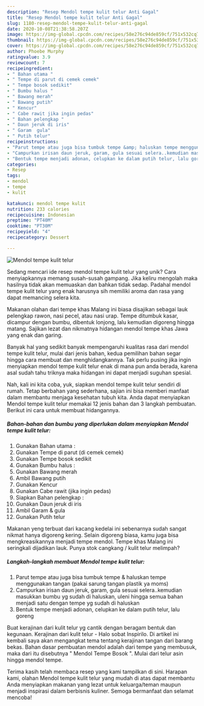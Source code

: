 ```yaml
---
description: "Resep Mendol tempe kulit telur Anti Gagal"
title: "Resep Mendol tempe kulit telur Anti Gagal"
slug: 1180-resep-mendol-tempe-kulit-telur-anti-gagal
date: 2020-10-08T21:38:58.207Z
image: https://img-global.cpcdn.com/recipes/58e276c94de859cf/751x532cq70/mendol-tempe-kulit-telur-foto-resep-utama.jpg
thumbnail: https://img-global.cpcdn.com/recipes/58e276c94de859cf/751x532cq70/mendol-tempe-kulit-telur-foto-resep-utama.jpg
cover: https://img-global.cpcdn.com/recipes/58e276c94de859cf/751x532cq70/mendol-tempe-kulit-telur-foto-resep-utama.jpg
author: Phoebe Murphy
ratingvalue: 3.9
reviewcount: 7
recipeingredient:
- " Bahan utama "
- " Tempe di parut di cemek cemek"
- " Tempe bosok sedikit"
- " Bumbu halus "
- " Bawang merah"
- " Bawang putih"
- " Kencur"
- " Cabe rawit jika ingin pedas"
- " Bahan pelengkap "
- " Daun jeruk di iris"
- " Garam  gula"
- " Putih telur"
recipeinstructions:
- "Parut tempe atau juga bisa tumbuk tempe &amp; haluskan tempe menggunakan tangan (pakai sarung tangan plastik ya moms)"
- "Campurkan irisan daun jeruk, garam, gula sesuai selera..kemudian masukkan bumbu yg sudah di haluskan, uleni hingga semua bahan menjadi satu dengan tempe yg sudah di haluskan"
- "Bentuk tempe menjadi adonan, celupkan ke dalam putih telur, lalu goreng"
categories:
- Resep
tags:
- mendol
- tempe
- kulit

katakunci: mendol tempe kulit 
nutrition: 233 calories
recipecuisine: Indonesian
preptime: "PT40M"
cooktime: "PT30M"
recipeyield: "4"
recipecategory: Dessert

---
```



![Mendol tempe kulit telur](https://img-global.cpcdn.com/recipes/58e276c94de859cf/751x532cq70/mendol-tempe-kulit-telur-foto-resep-utama.jpg)

Sedang mencari ide resep mendol tempe kulit telur yang unik? Cara menyiapkannya memang susah-susah gampang. Jika keliru mengolah maka hasilnya tidak akan memuaskan dan bahkan tidak sedap. Padahal mendol tempe kulit telur yang enak harusnya sih memiliki aroma dan rasa yang dapat memancing selera kita.

Makanan olahan dari tempe khas Malang ini biasa disajikan sebagai lauk pelengkap rawon, nasi pecel, atau nasi urap. Tempe ditumbuk kasar, dicampur dengan bumbu, dibentuk lonjong, lalu kemudian digoreng hingga matang. Sajikan lezat dan nikmatnya hidangan mendol tempe khas Jawa yang enak dan garing.

Banyak hal yang sedikit banyak mempengaruhi kualitas rasa dari mendol tempe kulit telur, mulai dari jenis bahan, kedua pemilihan bahan segar hingga cara membuat dan menghidangkannya. Tak perlu pusing jika ingin menyiapkan mendol tempe kulit telur enak di mana pun anda berada, karena asal sudah tahu triknya maka hidangan ini dapat menjadi suguhan spesial.


Nah, kali ini kita coba, yuk, siapkan mendol tempe kulit telur sendiri di rumah. Tetap berbahan yang sederhana, sajian ini bisa memberi manfaat dalam membantu menjaga kesehatan tubuh kita. Anda dapat menyiapkan Mendol tempe kulit telur memakai 12 jenis bahan dan 3 langkah pembuatan. Berikut ini cara untuk membuat hidangannya.

<!--inarticleads1-->

##### Bahan-bahan dan bumbu yang diperlukan dalam menyiapkan Mendol tempe kulit telur:

1. Gunakan  Bahan utama :
1. Gunakan  Tempe di parut (di cemek cemek)
1. Gunakan  Tempe bosok sedikit
1. Gunakan  Bumbu halus :
1. Gunakan  Bawang merah
1. Ambil  Bawang putih
1. Gunakan  Kencur
1. Gunakan  Cabe rawit (jika ingin pedas)
1. Siapkan  Bahan pelengkap :
1. Gunakan  Daun jeruk di iris
1. Ambil  Garam &amp; gula
1. Gunakan  Putih telur


Makanan yeng terbuat dari kacang kedelai ini sebenarnya sudah sangat nikmat hanya digoreng kering. Selain digoreng biasa, kamu juga bisa mengkreasikannya menjadi tempe mendol. Tempe khas Malang ini seringkali dijadikan lauk. Punya stok cangkang / kulit telur melimpah? 

<!--inarticleads2-->

##### Langkah-langkah membuat Mendol tempe kulit telur:

1. Parut tempe atau juga bisa tumbuk tempe &amp; haluskan tempe menggunakan tangan (pakai sarung tangan plastik ya moms)
1. Campurkan irisan daun jeruk, garam, gula sesuai selera..kemudian masukkan bumbu yg sudah di haluskan, uleni hingga semua bahan menjadi satu dengan tempe yg sudah di haluskan
1. Bentuk tempe menjadi adonan, celupkan ke dalam putih telur, lalu goreng


Buat kerajinan dari kulit telur yg cantik dengan beragam bentuk dan kegunaan. Kerajinan dari kulit telur - Halo sobat Inspirilo. Di artikel ini kembali saya akan mengangkat tema tentang kerajinan tangan dari barang bekas. Bahan dasar pembuatan mendol adalah dari tempe yang membusuk, maka dari itu disebutnya &#34; Mendol Tempe Bosok &#34;. Mulai dari telur asin hingga mendol tempe. 

Terima kasih telah membaca resep yang kami tampilkan di sini. Harapan kami, olahan Mendol tempe kulit telur yang mudah di atas dapat membantu Anda menyiapkan makanan yang lezat untuk keluarga/teman maupun menjadi inspirasi dalam berbisnis kuliner. Semoga bermanfaat dan selamat mencoba!
